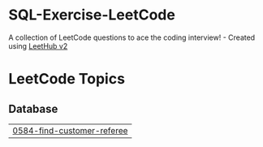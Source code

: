 # SQL-Exercise-LeetCode
A collection of LeetCode questions to ace the coding interview! - Created using [LeetHub v2](https://github.com/arunbhardwaj/LeetHub-2.0)

<!---LeetCode Topics Start-->
# LeetCode Topics
## Database
|  |
| ------- |
| [0584-find-customer-referee](https://github.com/ujwal-jibhkate/SQL-Exercise-LeetCode/tree/master/0584-find-customer-referee) |
<!---LeetCode Topics End-->